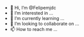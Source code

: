 - 👋 Hi, I’m @Felipemjdc
- 👀 I’m interested in ...
- 🌱 I’m currently learning ...
- 💞️ I’m looking to collaborate on ...
- 📫 How to reach me ...

<!---
Felipemjdc/Felipemjdc is a ✨ special ✨ repository because its `README.md` (this file) appears on your GitHub profile.
You can click the Preview link to take a look at your changes.
--->
